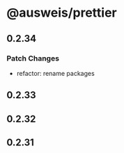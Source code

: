 # @ausweis/prettier

## 0.2.34

### Patch Changes

- refactor: rename packages

## 0.2.33

## 0.2.32

## 0.2.31
